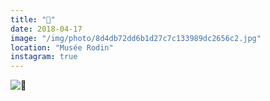 ```yaml
---
title: "🌿"
date: 2018-04-17
image: "/img/photo/8d4db72dd6b1d27c7c133989dc2656c2.jpg"
location: "Musée Rodin"
instagram: true
---
```


![🌿](/img/photo/8d4db72dd6b1d27c7c133989dc2656c2.jpg)
